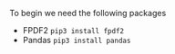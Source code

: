 To begin we need the following packages
- FPDF2
`pip3 install fpdf2`
- Pandas
`pip3 install pandas`
